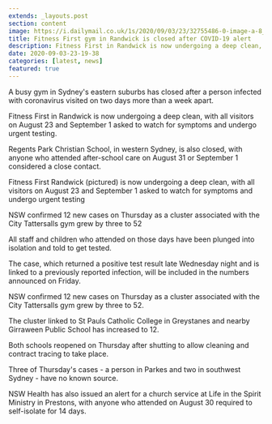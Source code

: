 ```yaml
---
extends: _layouts.post
section: content
image: https://i.dailymail.co.uk/1s/2020/09/03/23/32755486-0-image-a-8_1599171240368.jpg 
title: Fitness First gym in Randwick is closed after COVID-19 alert 
description: Fitness First in Randwick is now undergoing a deep clean, with all visitors on August 23 and September 1 asked to watch for symptoms and undergo urgent testing. 
date: 2020-09-03-23-19-38 
categories: [latest, news] 
featured: true 
--- 
```

A busy gym in Sydney's eastern suburbs has closed after a person infected with coronavirus visited on two days more than a week apart.

Fitness First in Randwick is now undergoing a deep clean, with all visitors on August 23 and September 1 asked to watch for symptoms and undergo urgent testing.

Regents Park Christian School, in western Sydney, is also closed, with anyone who attended after-school care on August 31 or September 1 considered a close contact.

Fitness First Randwick (pictured) is now undergoing a deep clean, with all visitors on August 23 and September 1 asked to watch for symptoms and undergo urgent testing

NSW confirmed 12 new cases on Thursday as a cluster associated with the City Tattersalls gym grew by three to 52

All staff and children who attended on those days have been plunged into isolation and told to get tested.

The case, which returned a positive test result late Wednesday night and is linked to a previously reported infection, will be included in the numbers announced on Friday.

NSW confirmed 12 new cases on Thursday as a cluster associated with the City Tattersalls gym grew by three to 52.

The cluster linked to St Pauls Catholic College in Greystanes and nearby Girraween Public School has increased to 12.

Both schools reopened on Thursday after shutting to allow cleaning and contract tracing to take place.

Three of Thursday's cases - a person in Parkes and two in southwest Sydney - have no known source.

NSW Health has also issued an alert for a church service at Life in the Spirit Ministry in Prestons, with anyone who attended on August 30 required to self-isolate for 14 days. 

